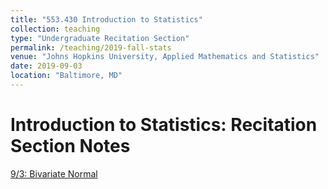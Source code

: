 ```yaml
---
title: "553.430 Introduction to Statistics"
collection: teaching
type: "Undergraduate Recitation Section"
permalink: /teaching/2019-fall-stats
venue: "Johns Hopkins University, Applied Mathematics and Statistics"
date: 2019-09-03
location: "Baltimore, MD"
---
```


Introduction to Statistics: Recitation Section Notes
======
[9/3: Bivariate Normal](/files/1-Bivariate_Normal.md)
